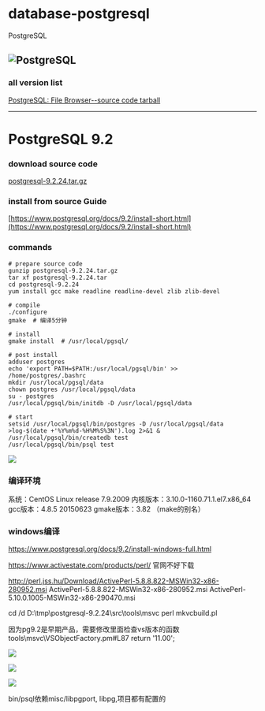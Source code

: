 # database-postgresql
PostgreSQL

![PostgreSQL](https://www.postgresql.org/media/img/about/press/elephant.png)
---

### all version list
[PostgreSQL: File Browser--source code tarball](https://www.postgresql.org/ftp/source/)

---

# PostgreSQL 9.2

### download source code
[postgresql-9.2.24.tar.gz](https://ftp.postgresql.org/pub/source/v9.2.24/postgresql-9.2.24.tar.gz)

### install from source Guide
[https://www.postgresql.org/docs/9.2/install-short.html](https://www.postgresql.org/docs/9.2/install-short.html)

### commands

```
# prepare source code
gunzip postgresql-9.2.24.tar.gz
tar xf postgresql-9.2.24.tar
cd postgresql-9.2.24
yum install gcc make readline readline-devel zlib zlib-devel

# compile
./configure
gmake  # 编译5分钟

# install
gmake install  # /usr/local/pgsql/

# post install
adduser postgres
echo 'export PATH=$PATH:/usr/local/pgsql/bin' >> /home/postgres/.bashrc
mkdir /usr/local/pgsql/data
chown postgres /usr/local/pgsql/data
su - postgres
/usr/local/pgsql/bin/initdb -D /usr/local/pgsql/data

# start
setsid /usr/local/pgsql/bin/postgres -D /usr/local/pgsql/data >log-$(date +'%Y%m%d-%H%M%S%3N').log 2>&1 &
/usr/local/pgsql/bin/createdb test
/usr/local/pgsql/bin/psql test
```


![](README/2023-11-20-15-47-03.png)


### 编译环境

系统：CentOS Linux release 7.9.2009
内核版本：3.10.0-1160.71.1.el7.x86_64
gcc版本：4.8.5 20150623
gmake版本：3.82 （make的别名）


### windows编译
https://www.postgresql.org/docs/9.2/install-windows-full.html


https://www.activestate.com/products/perl/
官网不好下载

http://perl.jss.hu/Download/ActivePerl-5.8.8.822-MSWin32-x86-280952.msi
ActivePerl-5.8.8.822-MSWin32-x86-280952.msi
ActivePerl-5.10.0.1005-MSWin32-x86-290470.msi


cd /d D:\tmp\postgresql-9.2.24\src\tools\msvc
perl mkvcbuild.pl

因为pg9.2是早期产品，需要修改里面检查vs版本的函数
tools\msvc\VSObjectFactory.pm#L87
return '11.00';


![](README/2023-11-20-17-48-06.png)

![](README/2023-11-20-17-51-03.png)

![](README/2023-11-20-17-49-18.png)



bin/psql依赖misc/libpgport, libpg,项目都有配置的
